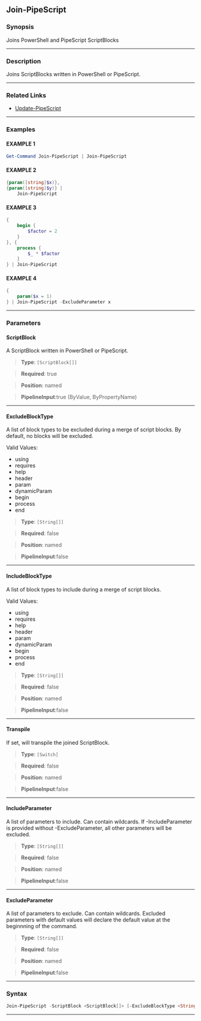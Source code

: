 Join-PipeScript
---------------
### Synopsis
Joins PowerShell and PipeScript ScriptBlocks

---
### Description

Joins ScriptBlocks written in PowerShell or PipeScript.

---
### Related Links
* [Update-PipeScript](Update-PipeScript.md)



---
### Examples
#### EXAMPLE 1
```PowerShell
Get-Command Join-PipeScript | Join-PipeScript
```

#### EXAMPLE 2
```PowerShell
{param([string]$x)},
{param([string]$y)} | 
    Join-PipeScript
```

#### EXAMPLE 3
```PowerShell
{
    begin {
        $factor = 2
    }
}, {
    process {
        $_ * $factor
    }
} | Join-PipeScript
```

#### EXAMPLE 4
```PowerShell
{
    param($x = 1)
} | Join-PipeScript -ExcludeParameter x
```

---
### Parameters
#### **ScriptBlock**

A ScriptBlock written in PowerShell or PipeScript.



> **Type**: ```[ScriptBlock[]]```

> **Required**: true

> **Position**: named

> **PipelineInput**:true (ByValue, ByPropertyName)



---
#### **ExcludeBlockType**

A list of block types to be excluded during a merge of script blocks.
By default, no blocks will be excluded.



Valid Values:

* using
* requires
* help
* header
* param
* dynamicParam
* begin
* process
* end



> **Type**: ```[String[]]```

> **Required**: false

> **Position**: named

> **PipelineInput**:false



---
#### **IncludeBlockType**

A list of block types to include during a merge of script blocks.



Valid Values:

* using
* requires
* help
* header
* param
* dynamicParam
* begin
* process
* end



> **Type**: ```[String[]]```

> **Required**: false

> **Position**: named

> **PipelineInput**:false



---
#### **Transpile**

If set, will transpile the joined ScriptBlock.



> **Type**: ```[Switch]```

> **Required**: false

> **Position**: named

> **PipelineInput**:false



---
#### **IncludeParameter**

A list of parameters to include.  Can contain wildcards.
If -IncludeParameter is provided without -ExcludeParameter, all other parameters will be excluded.



> **Type**: ```[String[]]```

> **Required**: false

> **Position**: named

> **PipelineInput**:false



---
#### **ExcludeParameter**

A list of parameters to exclude.  Can contain wildcards.
Excluded parameters with default values will declare the default value at the beginnning of the command.



> **Type**: ```[String[]]```

> **Required**: false

> **Position**: named

> **PipelineInput**:false



---
### Syntax
```PowerShell
Join-PipeScript -ScriptBlock <ScriptBlock[]> [-ExcludeBlockType <String[]>] [-IncludeBlockType <String[]>] [-Transpile] [-IncludeParameter <String[]>] [-ExcludeParameter <String[]>] [<CommonParameters>]
```
---
